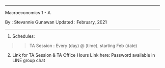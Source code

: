 *********************************************

Macroeconomics 1 - A

By	: Stevannie Gunawan
Updated	: February, 2021

*********************************************

1. Schedules:
>> TA Session		: Every (day) @ (time), starting Feb (date)

2. Link for TA Session & TA Office Hours
Link here: 
Password available in LINE group chat
